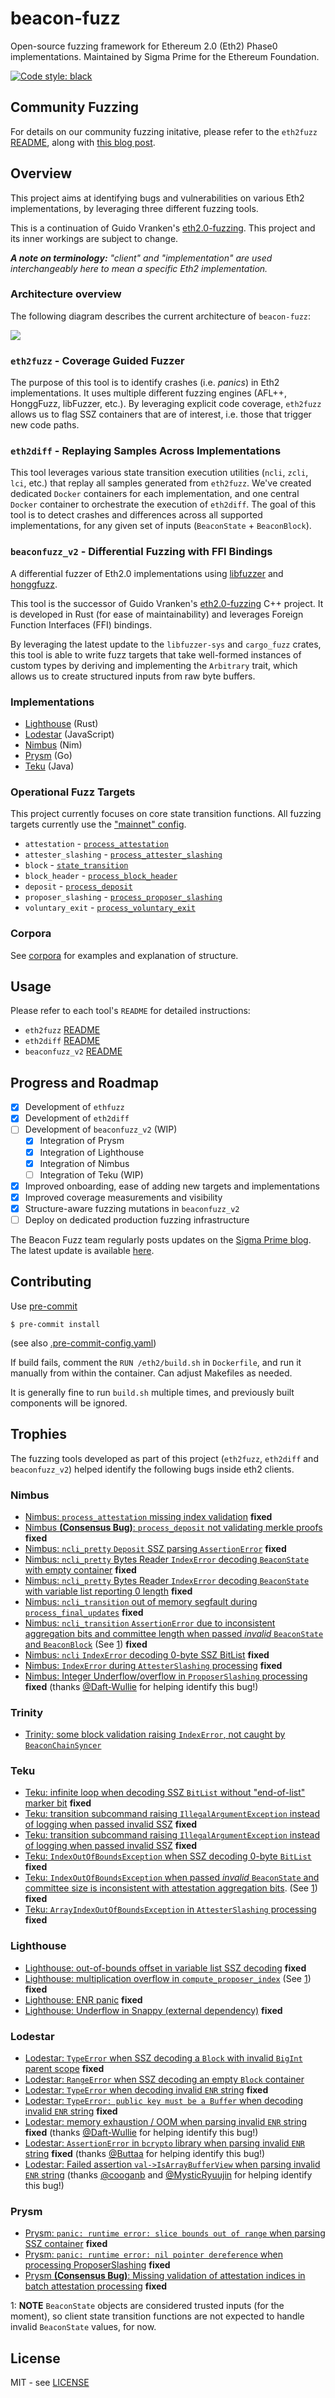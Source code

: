 # beacon-fuzz

Open-source fuzzing framework for Ethereum 2.0 (Eth2) Phase0 implementations.
Maintained by Sigma Prime for the Ethereum Foundation.

[![Code style: black](https://img.shields.io/badge/code%20style-black-000000.svg)](https://github.com/psf/black)

## Community Fuzzing

For details on our community fuzzing initative, please refer to the `eth2fuzz` [README](./eth2fuzz/README.md), along with [this blog post](https://blog.sigmaprime.io/beacon-fuzz-06.html).

## Overview

This project aims at identifying bugs and vulnerabilities on various Eth2 implementations, by leveraging three different fuzzing tools.

This is a continuation of Guido Vranken's [eth2.0-fuzzing](https://github.com/guidovranken/eth2.0-fuzzing).
This project and its inner workings are subject to change.

_**A note on terminology:** "client" and "implementation" are used interchangeably here to mean a specific Eth2 implementation._


### Architecture overview

The following diagram describes the current architecture of `beacon-fuzz`:

<img src="./architecture.svg">

### `eth2fuzz` - Coverage Guided Fuzzer

The purpose of this tool is to identify crashes (i.e. _panics_) in Eth2 implementations. It uses multiple different fuzzing engines (AFL++, HonggFuzz, libFuzzer, etc.). By leveraging explicit code coverage, `eth2fuzz` allows us to flag SSZ containers that are of interest, i.e. those that trigger new code paths.

### `eth2diff` - Replaying Samples Across Implementations

This tool leverages various state transition execution utilities (`ncli`, `zcli`, `lci`, etc.) that replay all samples generated from `eth2fuzz`. We've created dedicated `Docker` containers for each implementation, and one central `Docker` container to orchestrate the execution of `eth2diff`. The goal of this tool is to detect crashes and differences across all supported implementations, for any given set of inputs (`BeaconState` + `BeaconBlock`).


### `beaconfuzz_v2` - Differential Fuzzing with FFI Bindings

A differential fuzzer of Eth2.0 implementations using [libfuzzer](https://llvm.org/docs/LibFuzzer.html) and [honggfuzz](https://github.com/google/honggfuzz).

This tool is the successor of Guido Vranken's [eth2.0-fuzzing](https://github.com/guidovranken/eth2.0-fuzzing) C++ project. It is developed in Rust (for ease of maintainability) and leverages Foreign Function Interfaces (FFI) bindings.

By leveraging the latest update to the `libfuzzer-sys` and `cargo_fuzz` crates, this tool is able to write fuzz targets that take well-formed instances of custom types by deriving and implementing the `Arbitrary` trait, which allows us to create structured inputs from raw byte buffers.

### Implementations

* [Lighthouse](https://github.com/sigp/lighthouse/) (Rust)
* [Lodestar](https://github.com/ChainSafe/lodestar/) (JavaScript)
* [Nimbus](https://github.com/status-im/nim-beacon-chain) (Nim)
* [Prysm](https://github.com/prysmaticlabs/prysm) (Go)
* [Teku](https://github.com/PegaSysEng/teku) (Java)


### Operational Fuzz Targets

This project currently focuses on core state transition functions. All fuzzing targets currently use the ["mainnet" config](https://github.com/ethereum/eth2.0-specs/blob/v0.12.2/configs/mainnet.yaml).

* `attestation` - [`process_attestation`](https://github.com/ethereum/eth2.0-specs/blob/v0.12.2/specs/phase0/beacon-chain.md#attestations)
* `attester_slashing` - [`process_attester_slashing`](https://github.com/ethereum/eth2.0-specs/blob/v0.12.2/specs/phase0/beacon-chain.md#attester-slashings)
* `block` - [`state_transition`](https://github.com/ethereum/eth2.0-specs/blob/v0.12.2/specs/phase0/beacon-chain.md#beacon-chain-state-transition-function)
* `block_header` - [`process_block_header`](https://github.com/ethereum/eth2.0-specs/blob/v0.12.2/specs/phase0/beacon-chain.md#block-header)
* `deposit` - [`process_deposit`](https://github.com/ethereum/eth2.0-specs/blob/v0.12.2/specs/phase0/beacon-chain.md#deposits)
* `proposer_slashing` - [`process_proposer_slashing`](https://github.com/ethereum/eth2.0-specs/blob/v0.12.2/specs/phase0/beacon-chain.md#proposer-slashings)
* `voluntary_exit` - [`process_voluntary_exit`](https://github.com/ethereum/eth2.0-specs/blob/v0.12.2/specs/phase0/beacon-chain.md#voluntary-exits)

### Corpora

See [corpora](https://github.com/sigp/beacon-fuzz/tree/master/eth2fuzz/workspace/corpora) for examples and explanation of structure.

## Usage

Please refer to each tool's `README` for detailed instructions:

- `eth2fuzz` [README](./eth2fuzz/README.md)
- `eth2diff` [README](./eth2diff/README.md)
- `beaconfuzz_v2` [README](./beaconfuzz_v2/README.md)

## Progress and Roadmap

- [x] Development of `ethfuzz`
- [x] Development of `eth2diff`
- [ ] Development of `beaconfuzz_v2` (WIP)
  - [x] Integration of Prysm
  - [x] Integration of Lighthouse
  - [x] Integration of Nimbus
  - [ ] Integration of Teku (WIP)
- [x] Improved onboarding, ease of adding new targets and implementations
- [x] Improved coverage measurements and visibility
- [x] Structure-aware fuzzing mutations in `beaconfuzz_v2`
- [ ] Deploy on dedicated production fuzzing infrastructure

The Beacon Fuzz team regularly posts updates on the [Sigma Prime blog](blog.sigmaprime.io/). The latest update is available [here](https://blog.sigmaprime.io/beacon-fuzz-06.html).


## Contributing

Use [pre-commit](https://pre-commit.com/)

```console
$ pre-commit install
```
(see also [.pre-commit-config.yaml](./.pre-commit-config.yaml))

If build fails, comment the `RUN /eth2/build.sh` in `Dockerfile`, and run it manually from within the container.
Can adjust Makefiles as needed.

It is generally fine to run `build.sh` multiple times, and previously built components will be ignored.

## Trophies

The fuzzing tools developed as part of this project (`eth2fuzz`, `eth2diff` and `beaconfuzz_v2`) helped identify the following bugs inside eth2 clients.

### Nimbus

- [Nimbus: `process_attestation` missing index validation](https://github.com/status-im/nim-beacon-chain/issues/659) **fixed**
- [Nimbus **(Consensus Bug)**: `process_deposit` not validating merkle proofs](https://github.com/status-im/nim-beacon-chain/issues/703) **fixed**
- [Nimbus: `ncli_pretty` `Deposit` SSZ parsing `AssertionError`](https://github.com/status-im/nim-beacon-chain/issues/895) **fixed**
- [Nimbus: `ncli_pretty` Bytes Reader `IndexError` decoding `BeaconState` with empty container](https://github.com/status-im/nim-beacon-chain/issues/896) **fixed**
- [Nimbus: `ncli_pretty` Bytes Reader `IndexError` decoding `BeaconState` with variable list reporting 0 length](https://github.com/status-im/nim-beacon-chain/issues/920) **fixed**
- [Nimbus: `ncli_transition` out of memory segfault during `process_final_updates`](https://github.com/status-im/nim-beacon-chain/issues/921) **fixed**
- [Nimbus: `ncli_transition` `AssertionError` due to inconsistent aggregation bits and committee length when passed *invalid* `BeaconState` and `BeaconBlock`](https://github.com/status-im/nim-beacon-chain/issues/922) (See [1](#invalidState)) **fixed**
- [Nimbus: `ncli` `IndexError` decoding 0-byte SSZ BitList](https://github.com/status-im/nim-beacon-chain/issues/931) **fixed**
- [Nimbus: `IndexError` during `AttesterSlashing` processing](https://github.com/status-im/nim-beacon-chain/issues/1207) **fixed**
- [Nimbus:  Integer Underflow/overflow in `ProposerSlashing` processing](https://github.com/status-im/nim-beacon-chain/issues/1323) **fixed** (thanks [@Daft-Wullie](https://github.com/Daft-Wullie) for helping identify this bug!)

### Trinity
- [Trinity: some block validation raising `IndexError`, not caught by `BeaconChainSyncer`](https://github.com/ethereum/trinity/issues/1497)

### Teku
- [Teku: infinite loop when decoding SSZ `BitList` without "end-of-list" marker bit](https://github.com/PegaSysEng/teku/issues/1674) **fixed**
- [Teku: transition subcommand raising `IllegalArgumentException` instead of logging when passed invalid SSZ](https://github.com/PegaSysEng/teku/issues/1675) **fixed**
- [Teku: transition subcommand raising `IllegalArgumentException` instead of logging when passed invalid SSZ](https://github.com/PegaSysEng/teku/issues/1677) **fixed**
- [Teku: `IndexOutOfBoundsException` when SSZ decoding 0-byte `BitList`](https://github.com/PegaSysEng/teku/issues/1678) **fixed**
- [Teku: `IndexOutOfBoundsException` when passed *invalid* `BeaconState` and committee size is inconsistent with attestation aggregation bits](https://github.com/PegaSysEng/teku/issues/1685). (See [1](#invalidState)) **fixed**
- [Teku: `ArrayIndexOutOfBoundsException` in `AttesterSlashing` processing](https://github.com/PegaSysEng/teku/issues/2345) **fixed**

### Lighthouse
- [Lighthouse: out-of-bounds offset in variable list SSZ decoding](https://github.com/sigp/lighthouse/pull/974) **fixed**
- [Lighthouse: multiplication overflow in `compute_proposer_index`](https://github.com/sigp/lighthouse/pull/1009) (See [1](#invalidState)) **fixed**
- [Lighthouse: ENR panic](https://github.com/AgeManning/enr/pull/12) **fixed**
- [Lighthouse: Underflow in Snappy (external dependency)](https://github.com/BurntSushi/rust-snappy/pull/30) **fixed**

### Lodestar
- [Lodestar: `TypeError` when SSZ decoding a `Block` with invalid `BigInt` parent scope](https://github.com/ChainSafe/ssz/issues/22) **fixed**
- [Lodestar: `RangeError` when SSZ decoding an empty `Block` container](https://github.com/ChainSafe/ssz/issues/23)
- [Lodestar: `TypeError` when decoding invalid `ENR` string](https://github.com/ChainSafe/discv5/issues/56) **fixed**
- [Lodestar: `TypeError: public key must be a Buffer` when decoding invalid `ENR` string](https://github.com/ChainSafe/discv5/issues/59) **fixed**
- [Lodestar: memory exhaustion / OOM when parsing invalid `ENR` string](https://github.com/ChainSafe/discv5/issues/64) **fixed** (thanks [@Daft-Wullie](https://github.com/Daft-Wullie) for helping identify this bug!)
- [Lodestar: `AssertionError` in `bcrypto` library when parsing invalid `ENR` string](https://github.com/ChainSafe/discv5/issues/70) **fixed** (thanks [@Buttaa](https://github.com/Buttaa) for helping identify this bug!)
- [Lodestar: Failed assertion `val->IsArrayBufferView` when parsing invalid `ENR` string](https://github.com/ChainSafe/discv5/issues/71) (thanks [@cooganb](https://github.com/cooganb) and [@MysticRyuujin](https://github.com/MysticRyuujin) for helping identify this bug!)


### Prysm
- [Prysm: `panic: runtime error: slice bounds out of range` when parsing SSZ container](https://github.com/prysmaticlabs/prysm/issues/6083) **fixed**
- [Prysm: `panic: runtime error: nil pointer dereference` when processing ProposerSlashing](https://github.com/prysmaticlabs/prysm/issues/6127) **fixed**
- [Prysm **(Consensus Bug)**: Missing validation of attestation indices in batch attestation processing](https://github.com/prysmaticlabs/prysm/pull/6983) **fixed**

<a name="invalidState">1</a>: **NOTE** `BeaconState` objects are considered trusted inputs (for the moment), so client state transition functions are not expected to handle invalid `BeaconState` values, for now.

## License

MIT - see [LICENSE](./LICENSE)
